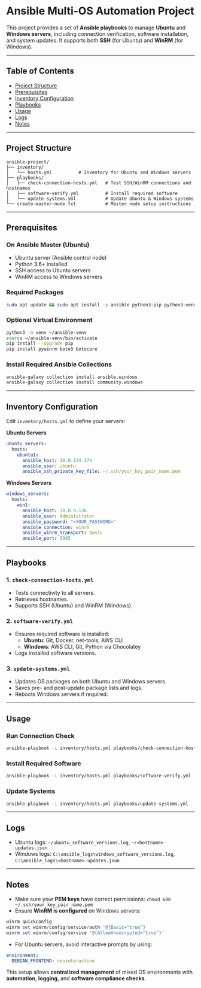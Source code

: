 # Ansible Multi-OS Automation Project

This project provides a set of **Ansible playbooks** to manage **Ubuntu** and **Windows servers**, including connection verification, software installation, and system updates. It supports both **SSH** (for Ubuntu) and **WinRM** (for Windows).  

---

## Table of Contents

- [Project Structure](#project-structure)  
- [Prerequisites](#prerequisites)  
- [Inventory Configuration](#inventory-configuration)  
- [Playbooks](#playbooks)  
- [Usage](#usage)  
- [Logs](#logs)  
- [Notes](#notes)  

---

## Project Structure

```
ansible-project/
├── inventory/
│   └── hosts.yml          # Inventory for Ubuntu and Windows servers
├── playbooks/
│   ├── check-connection-hosts.yml   # Test SSH/WinRM connections and hostnames
│   ├── software-verify.yml          # Install required software
│   └── update-systems.yml           # Update Ubuntu & Windows systems
└── create-master-node.txt           # Master node setup instructions
```

---

## Prerequisites

### On Ansible Master (Ubuntu)
- Ubuntu server (Ansible control node)
- Python 3.6+ installed
- SSH access to Ubuntu servers
- WinRM access to Windows servers

### Required Packages
```bash
sudo apt update && sudo apt install -y ansible python3-pip python3-venv sshpass
```

### Optional Virtual Environment
```bash
python3 -m venv ~/ansible-venv
source ~/ansible-venv/bin/activate
pip install --upgrade pip
pip install pywinrm boto3 botocore
```

### Install Required Ansible Collections
```bash
ansible-galaxy collection install ansible.windows
ansible-galaxy collection install community.windows
```

---

## Inventory Configuration

Edit `inventory/hosts.yml` to define your servers:

**Ubuntu Servers**
```yaml
ubuntu_servers:
  hosts:
    ubuntu1:
      ansible_host: 10.0.134.174
      ansible_user: ubuntu
      ansible_ssh_private_key_file: ~/.ssh/your_key_pair_name.pem
```

**Windows Servers**
```yaml
windows_servers:
  hosts:
    win1:
      ansible_host: 10.0.9.136
      ansible_user: Administrator
      ansible_password: "<YOUR_PASSWORD>"
      ansible_connection: winrm
      ansible_winrm_transport: basic
      ansible_port: 5985
```

---

## Playbooks

### 1. `check-connection-hosts.yml`
- Tests connectivity to all servers.
- Retrieves hostnames.
- Supports SSH (Ubuntu) and WinRM (Windows).

### 2. `software-verify.yml`
- Ensures required software is installed:
  - **Ubuntu**: Git, Docker, net-tools, AWS CLI
  - **Windows**: AWS CLI, Git, Python via Chocolatey
- Logs installed software versions.

### 3. `update-systems.yml`
- Updates OS packages on both Ubuntu and Windows servers.
- Saves pre- and post-update package lists and logs.
- Reboots Windows servers if required.

---

## Usage

### Run Connection Check
```bash
ansible-playbook -i inventory/hosts.yml playbooks/check-connection-hosts.yml
```

### Install Required Software
```bash
ansible-playbook -i inventory/hosts.yml playbooks/software-verify.yml
```

### Update Systems
```bash
ansible-playbook -i inventory/hosts.yml playbooks/update-systems.yml
```

---

## Logs

- Ubuntu logs: `~/ubuntu_software_versions.log`, `~/<hostname>-updates.json`  
- Windows logs: `C:\ansible_logs\windows_software_versions.log`, `C:\ansible_logs\<hostname>-updates.json`  

---

## Notes

- Make sure your **PEM keys** have correct permissions: `chmod 600 ~/.ssh/your_key_pair_name.pem`  
- Ensure **WinRM is configured** on Windows servers:  
```powershell
winrm quickconfig
winrm set winrm/config/service/auth '@{Basic="true"}'
winrm set winrm/config/service '@{AllowUnencrypted="true"}'
```  
- For Ubuntu servers, avoid interactive prompts by using:  
```yaml
environment:
  DEBIAN_FRONTEND: noninteractive
```

This setup allows **centralized management** of mixed OS environments with **automation**, **logging**, and **software compliance checks**.

